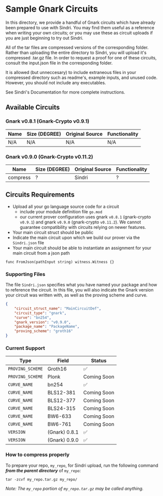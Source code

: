 # Sample Gnark Circuits

In this directory, we provide a handful of Gnark circuits which have already been prepared to use with Sindri. You may find them useful as a reference when writing your own circuits; or you may use these as circuit uploads if you are just beginning to try out Sindri.

All of the tar files are compressed versions of the corresponding folder. Rather than uploading the entire directory to Sindri, you will upload it's compressed .tar.gz file. In order to request a proof for one of these circuits, consult the input.json file in the corresponding folder.

It is allowed (but unneccesary) to include extraneous files in your compressed directory such as readme's, example inputs, and unused code. However, you should not include any executables.

See Sindri's Documentation for more complete instructions.

## Available Circuits

### Gnark v0.8.1 (Gnark-Crypto v0.9.1)

| Name | Size (DEGREE) | Original Source | Functionality | 
| - | - | - | - | 
| N/A | N/A | N/A | N/A |

### Gnark v0.9.0 (Gnark-Crypto v0.11.2)
| Name | Size (DEGREE) | Original Source | Functionality | 
| - | - | - | - | 
| compress | ? | Sindri | ? |


## Circuits Requirements
- Upload all your go language source code for a circuit
  - include your module definition file `go.mod`
  - our current prover configuration uses gnark `v0.8.1` (gnark-crypto `v0.9.1`) and gnark `v0.9.0` (gnark-crypto `v0.11.2`). We cannot guarantee compatibility with circuits relying on newer features.
- Your main circuit struct should be public
- Indicate the main circuit upon which we build our prover via the `Sindri.json` file
- Your main circuit should be able to instantiate an assignment for your main circuit from a json path
```
func FromJson(pathInput string) witness.Witness {}
```

### Supporting Files
The file `Sindri.json` specifies what you have named your package and how to reference the circuit.  In this file, you will also indicate the Gnark version your circuit was written with, as well as the proving scheme and curve.
```json
{
    "circuit_struct_name": "MainCircuitDef",
    "circuit_type": "gnark",
    "curve": "bn254",
    "gnark_version": "v0.9.0",
    "package_name": "PackageName",
    "proving_scheme": "groth16"
}
```

### Current Support

| Type        | Field       | Status       |
| ----------- | ----------- | --- |
| `PROVING_SCHEME`      | Groth16       |  ✅   | 
| `PROVING_SCHEME`      | Plonk       |  Coming Soon   | 
| `CURVE_NAME`      | bn254       |  ✅   | 
| `CURVE_NAME`      | BLS12-381       |  Coming Soon   | 
| `CURVE_NAME`      | BLS12-377       |  Coming Soon   | 
| `CURVE_NAME`      | BLS24-315       |  Coming Soon   | 
| `CURVE_NAME`      | BW6-633      |  Coming Soon   | 
| `CURVE_NAME`      | BW6-761       |  Coming Soon   | 
| `VERSION`      | (Gnark) 0.8.1       |  ✅   | 
| `VERSION`      | (Gnark) 0.9.0       |  ✅   | 

### How to compress properly
To prepare your repo, `my_repo`, for Sindri upload, run the following command ***from the parent directory*** of `my_repo`:
```
tar -zcvf my_repo.tar.gz my_repo/
```
*Note: The `my_repo` portion of `my_repo.tar.gz` may be called anything.*

